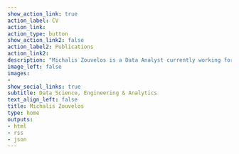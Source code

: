 ```yaml
---
show_action_link: true
action_label: CV
action_link: 
action_type: button
show_action_link2: false
action_label2: Publications
action_link2: 
description: "Michalis Zouvelos is a Data Analyst currently working for Bol.com, the largest online retailer in the Netherlands. His focus revolves around Data Analytics, Engineering and Machine Learning. Michalis has experience in a wide spectrum of data science, from building pipelines, to data visualization and reporting but also building and deploying machine learning models."
image_left: false
images:
- 
show_social_links: true
subtitle: Data Science, Engineering & Analytics
text_align_left: false
title: Michalis Zouvelos
type: home
outputs:
- html
- rss
- json
---
```

